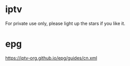 # iptv
For private use only, please light up the stars if you like it.
# epg
https://iptv-org.github.io/epg/guides/cn.xml
